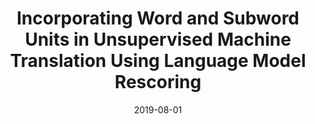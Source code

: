---
title: "Incorporating Word and Subword Units in Unsupervised Machine Translation Using Language Model Rescoring"
collection: publications
permalink: /publication/2019-08-01-paper-incorporating
excerpt: ''
date: 2019-08-01
venue: 'Proceedings of the Fourth Conference on Machine Translation (WMT-2019) in conjunction with ACL'
paperurl: 'http://www.statmt.org/wmt19/pdf/WMT0027.pdf'
authors: 'Zihan Liu, Yan Xu, Genta Indra Winata, Pascale Fung '
citation: 'Liu, Z., Xu, Y., Winata, G. I., & Fung, P. (2019). Incorporating Word and Subword Units in Unsupervised Machine Translation Using Language Model Rescoring. Proceedings of the Fourth Conference on Machine Translation.'
paper: 'http://www.statmt.org/wmt19/pdf/WMT0027.pdf'
---